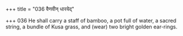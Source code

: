 +++
title = "036 वैणवीन् धारयेद्"

+++
036	He shall carry a staff of bamboo, a pot full of water, a sacred string, a bundle of Kusa grass, and (wear) two bright golden ear-rings.